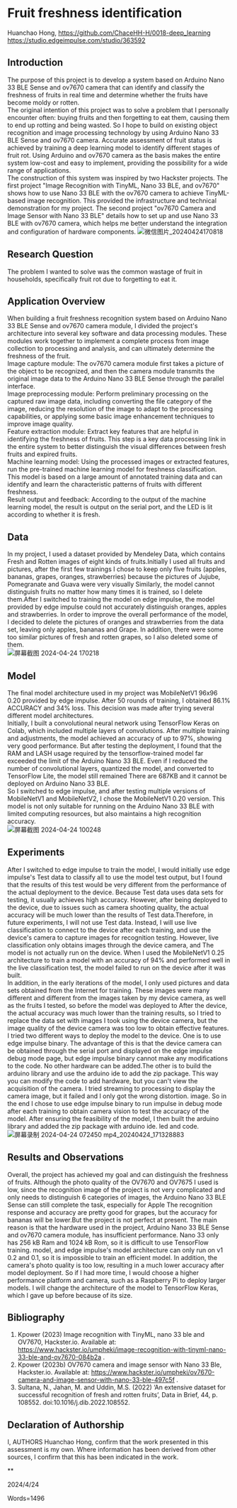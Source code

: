 # Fruit freshness identification

Huanchao Hong, https://github.com/ChaceHH-H/0018-deep_learning  
https://studio.edgeimpulse.com/studio/363592

## Introduction
The purpose of this project is to develop a system based on Arduino Nano 33 BLE Sense and ov7670 camera that can identify and classify the freshness of fruits in real time and determine whether the fruits have become moldy or rotten.  
The original intention of this project was to solve a problem that I personally encounter often: buying fruits and then forgetting to eat them, causing them to end up rotting and being wasted. So I hope to build on existing object recognition and image processing technology by using Arduino Nano 33 BLE Sense and ov7670 camera. Accurate assessment of fruit status is achieved by training a deep learning model to identify different stages of fruit rot. Using Arduino and ov7670 camera as the basis makes the entire system low-cost and easy to implement, providing the possibility for a wide range of applications.  
The construction of this system was inspired by two Hackster projects. The first project "Image Recognition with TinyML, Nano 33 BLE, and ov7670" shows how to use Nano 33 BLE with the ov7670 camera to achieve TinyML-based image recognition. This provided the infrastructure and technical demonstration for my project. The second project "ov7670 Camera and Image Sensor with Nano 33 BLE" details how to set up and use Nano 33 BLE with ov7670 camera, which helps me better understand the integration and configuration of hardware components.
![微信图片_20240424170818](https://github.com/ChaceHH-H/0018-deep_learning/assets/146041784/bbb01da9-1364-465f-be8d-3ba8c0d93bd2)

## Research Question
The problem I wanted to solve was the common wastage of fruit in households, specifically fruit rot due to forgetting to eat it.

## Application Overview
When building a fruit freshness recognition system based on Arduino Nano 33 BLE Sense and ov7670 camera module, I divided the project's architecture into several key software and data processing modules. These modules work together to implement a complete process from image collection to processing and analysis, and can ultimately determine the freshness of the fruit.  
Image capture module: The ov7670 camera module first takes a picture of the object to be recognized, and then the camera module transmits the original image data to the Arduino Nano 33 BLE Sense through the parallel interface.  
Image preprocessing module: Perform preliminary processing on the captured raw image data, including converting the file category of the image, reducing the resolution of the image to adapt to the processing capabilities, or applying some basic image enhancement techniques to improve image quality.  
Feature extraction module: Extract key features that are helpful in identifying the freshness of fruits. This step is a key data processing link in the entire system to better distinguish the visual differences between fresh fruits and expired fruits.  
Machine learning model: Using the processed images or extracted features, run the pre-trained machine learning model for freshness classification. This model is based on a large amount of annotated training data and can identify and learn the characteristic patterns of fruits with different freshness.  
Result output and feedback: According to the output of the machine learning model, the result is output on the serial port, and the LED is lit according to whether it is fresh.

## Data
In my project, I used a dataset provided by Mendeley Data, which contains Fresh and Rotten images of eight kinds of fruits.Initially I used all fruits and pictures, after the first few trainings I chose to keep only five fruits (apples, bananas, grapes, oranges, strawberries) because the pictures of Jujube, Pomegranate and Guava were very visually Similarly, the model cannot distinguish fruits no matter how many times it is trained, so I delete them.After I switched to training the model on edge impulse, the model provided by edge impulse could not accurately distinguish oranges, apples and strawberries. In order to improve the overall performance of the model, I decided to delete the pictures of oranges and strawberries from the data set, leaving only apples, bananas and Grape. In addition, there were some too similar pictures of fresh and rotten grapes, so I also deleted some of them.  
![屏幕截图 2024-04-24 170218](https://github.com/ChaceHH-H/0018-deep_learning/assets/146041784/5163505f-4c0f-4947-a406-e7307c156b29)


## Model
The final model architecture used in my project was MobileNetV1 96x96 0.20 provided by edge impulse. After 50 rounds of training, I obtained 86.1% ACCURACY and 34% loss. This decision was made after trying several different model architectures.  
Initially, I built a convolutional neural network using TensorFlow Keras on Colab, which included multiple layers of convolutions. After multiple training and adjustments, the model achieved an accuracy of up to 97%, showing very good performance. But after testing the deployment, I found that the RAM and LASH usage required by the tensorflow-trained model far exceeded the limit of the Arduino Nano 33 BLE. Even if I reduced the number of convolutional layers, quantized the model, and converted to TensorFlow Lite, the model still remained There are 687KB and it cannot be deployed on Arduino Nano 33 BLE.  
So I switched to edge impulse, and after testing multiple versions of MobileNetV1 and MobileNetV2, I chose the MobileNetV1 0.20 version. This model is not only suitable for running on the Arduino Nano 33 BLE with limited computing resources, but also maintains a high recognition accuracy.  
![屏幕截图 2024-04-24 100248](https://github.com/ChaceHH-H/0018-deep_learning/assets/146041784/71f7b761-f188-466a-8717-070ebc929583)

## Experiments
After I switched to edge impulse to train the model, I would initially use edge impulse's Test data to classify all to use the model test output, but I found that the results of this test would be very different from the performance of the actual deployment to the device. Because Test data uses data sets for testing, it usually achieves high accuracy. However, after being deployed to the device, due to issues such as camera shooting quality, the actual accuracy will be much lower than the results of Test data.Therefore, in future experiments, I will not use Test data. Instead, I will use live classification to connect to the device after each training, and use the device's camera to capture images for recognition testing. However, live classification only obtains images through the device camera, and The model is not actually run on the device. When I used the MobileNetV1 0.25 architecture to train a model with an accuracy of 94% and performed well in the live classification test, the model failed to run on the device after it was built.  
In addition, in the early iterations of the model, I only used pictures and data sets obtained from the Internet for training. These images were many different and different from the images taken by my device camera, as well as the fruits I tested, so before the model was deployed to After the device, the actual accuracy was much lower than the training results, so I tried to replace the data set with images I took using the device camera, but the image quality of the device camera was too low to obtain effective features.  
I tried two different ways to deploy the model to the device. One is to use edge impulse binary. The advantage of this is that the device camera can be obtained through the serial port and displayed on the edge impulse debug mode page, but edge impulse binary cannot make any modifications to the code. No other hardware can be added.The other is to build the arduino library and use the arduino ide to add the zip package. This way you can modify the code to add hardware, but you can't view the acquisition of the camera. I tried streaming to processing to display the camera image, but it failed and I only got the wrong distortion. image. So in the end I chose to use edge impulse binary to run impulse in debug mode after each training to obtain camera vision to test the accuracy of the model. After ensuring the feasibility of the model, I then built the arduino library and added the zip package with arduino ide. led and code.  
![屏幕录制 2024-04-24 072450 mp4_20240424_171328883](https://github.com/ChaceHH-H/0018-deep_learning/assets/146041784/1285f542-56f0-40ff-99a2-69d74f6339cc)

## Results and Observations
Overall, the project has achieved my goal and can distinguish the freshness of fruits. Although the photo quality of the OV7670 and OV7675 I used is low, since the recognition image of the project is not very complicated and only needs to distinguish 6 categories of images, the Arduino Nano 33 BLE Sense can still complete the task, especially for Apple The recognition response and accuracy are pretty good for grapes, but the accuracy for bananas will be lower.But the project is not perfect at present. The main reason is that the hardware used in the project, Arduino Nano 33 BLE Sense and ov7670 camera module, has insufficient performance. Nano 33 only has 256 kB Ram and 1024 kB Rom, so it is difficult to use TensorFlow training. model, and edge impulse's model architecture can only run on v1 0.2 and 0.1, so it is impossible to train an efficient model. In addition, the camera's photo quality is too low, resulting in a much lower accuracy after model deployment. So if I had more time, I would choose a higher performance platform and camera, such as a Raspberry Pi to deploy larger models. I will change the architecture of the model to TensorFlow Keras, which I gave up before because of its size.

## Bibliography
1. Kpower (2023) Image recognition with TinyML, nano 33 ble and OV7670, Hackster.io. Available at: https://www.hackster.io/umpheki/image-recognition-with-tinyml-nano-33-ble-and-ov7670-084b2a .
2. Kpower (2023b) OV7670 camera and image sensor with Nano 33 Ble, Hackster.io. Available at: https://www.hackster.io/umpheki/ov7670-camera-and-image-sensor-with-nano-33-ble-497c5f .
3. Sultana, N., Jahan, M. and Uddin, M.S. (2022) ‘An extensive dataset for successful recognition of fresh and rotten fruits’, Data in Brief, 44, p. 108552. doi:10.1016/j.dib.2022.108552. 


## Declaration of Authorship

I, AUTHORS Huanchao Hong, confirm that the work presented in this assessment is my own. Where information has been derived from other sources, I confirm that this has been indicated in the work.


**

2024/4/24

Words=1496
